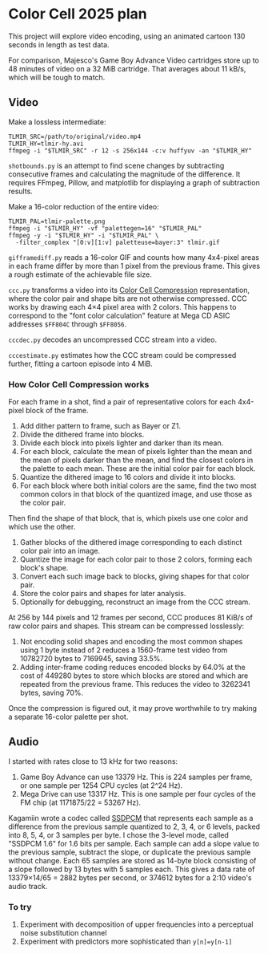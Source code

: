 Color Cell 2025 plan
====================

This project will explore video encoding, using an animated cartoon
130 seconds in length as test data.

For comparison, Majesco's Game Boy Advance Video cartridges store up
to 48 minutes of video on a 32 MiB cartridge.  That averages about
11 kB/s, which will be tough to match.

Video
-----

Make a lossless intermediate:

    TLMIR_SRC=/path/to/original/video.mp4
    TLMIR_HY=tlmir-hy.avi
    ffmpeg -i "$TLMIR_SRC" -r 12 -s 256x144 -c:v huffyuv -an "$TLMIR_HY"

`shotbounds.py` is an attempt to find scene changes by subtracting
consecutive frames and calculating the magnitude of the difference.
It requires FFmpeg, Pillow, and matplotlib for displaying a graph of
subtraction results.

Make a 16-color reduction of the entire video:

    TLMIR_PAL=tlmir-palette.png
    ffmpeg -i "$TLMIR_HY" -vf "palettegen=16" "$TLMIR_PAL"
    ffmpeg -y -i "$TLMIR_HY" -i "$TLMIR_PAL" \
      -filter_complex "[0:v][1:v] paletteuse=bayer:3" tlmir.gif

`gifframediff.py` reads a 16-color GIF and counts how many 4x4-pixel
areas in each frame differ by more than 1 pixel from the previous
frame.  This gives a rough estimate of the achievable file size.

`ccc.py` transforms a video into its [Color Cell Compression]
representation, where the color pair and shape bits are not otherwise
compressed.  CCC works by drawing each 4×4 pixel area with 2 colors.
This happens to correspond to the "font color calculation" feature
at Mega CD ASIC addresses `$FF804C` through `$FF8056`.

`cccdec.py` decodes an uncompressed CCC stream into a video.

`cccestimate.py` estimates how the CCC stream could be compressed
further, fitting a cartoon episode into 4 MiB.

### How Color Cell Compression works

For each frame in a shot, find a pair of representative colors for
each 4x4-pixel block of the frame.

1. Add dither pattern to frame, such as Bayer or Z1.
2. Divide the dithered frame into blocks.
3. Divide each block into pixels lighter and darker than its mean.
4. For each block, calculate the mean of pixels lighter than the mean
   and the mean of pixels darker than the mean, and find the closest
   colors in the palette to each mean.  These are the initial
   color pair for each block.
5. Quantize the dithered image to 16 colors and divide it into
   blocks.
6. For each block where both initial colors are the same,
   find the two most common colors in that block of the quantized
   image, and use those as the color pair.

Then find the shape of that block, that is, which pixels use one
color and which use the other.

1. Gather blocks of the dithered image corresponding to each distinct
   color pair into an image.
3. Quantize the image for each color pair to those 2 colors, forming
   each block's shape.
4. Convert each such image back to blocks, giving shapes for that
   color pair.
5. Store the color pairs and shapes for later analysis.
6. Optionally for debugging, reconstruct an image from the CCC
   stream.

At 256 by 144 pixels and 12 frames per second, CCC produces 81 KiB/s
of raw color pairs and shapes.  This stream can be compressed
losslessly:

1. Not encoding solid shapes and encoding the most common shapes
   using 1 byte instead of 2 reduces a 1560-frame test video from
   10782720 bytes to 7169945, saving 33.5%.
2. Adding inter-frame coding reduces encoded blocks by 64.0% at the
   cost of 449280 bytes to store which blocks are stored and which
   are repeated from the previous frame.  This reduces the video to
   3262341 bytes, saving 70%.

Once the compression is figured out, it may prove worthwhile to try
making a separate 16-color palette per shot.

Audio
-----

I started with rates close to 13 kHz for two reasons:

1. Game Boy Advance can use 13379 Hz.  This is 224 samples per frame,
   or one sample per 1254 CPU cycles (at 2^24 Hz).
2. Mega Drive can use 13317 Hz.  This is one sample per four cycles
   of the FM chip (at 1171875/22 = 53267 Hz).

Kagamiin wrote a codec called [SSDPCM] that represents each sample
as a difference from the previous sample quantized to 2, 3, 4, or 6
levels, packed into 8, 5, 4, or 3 samples per byte.  I chose the
3-level mode, called "SSDPCM 1.6" for 1.6 bits per sample.  Each
sample can add a slope value to the previous sample, subtract the
slope, or duplicate the previous sample without change.  Each 65
samples are stored as 14-byte block consisting of a slope followed
by 13 bytes with 5 samples each.  This gives a data rate of
13379×14/65 = 2882 bytes per second, or 374612 bytes for a 2:10
video's audio track.

### To try

1. Experiment with decomposition of upper frequencies into a
   perceptual noise substitution channel
2. Experiment with predictors more sophisticated than `y[n]=y[n-1]`

[Color Cell Compression]: https://en.wikipedia.org/wiki/Color_Cell_Compression
[SSDPCM]: https://github.com/Kagamiin/ssdpcm
